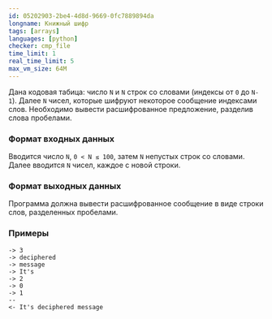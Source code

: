 ```yaml
---
id: 05202903-2be4-4d8d-9669-0fc7889894da
longname: Книжный шифр
tags: [arrays]
languages: [python]
checker: cmp_file
time_limit: 1
real_time_limit: 5
max_vm_size: 64M
---
```


Дана кодовая табица: число `N` и `N` строк со словами (индексы от `0` до `N-1`).
Далее `N` чисел, которые шифруют некоторое сообщение индексами слов. Необходимо вывести расшифрованное предложение, разделив слова пробелами.

### Формат входных данных

Вводится число `N`, `0 < N ≤ 100`, затем `N` непустых строк со словами. Далее вводится `N` чисел, каждое с новой строки.

### Формат выходных данных

Программа должна вывести расшифрованное сообщение в виде строки слов, разделенных пробелами.

### Примеры

```
-> 3
-> deciphered
-> message
-> It's
-> 2
-> 0
-> 1
--
<- It's deciphered message
```
